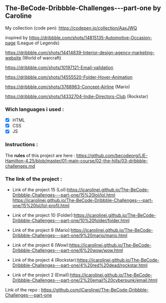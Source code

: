 ## The-BeCode-Dribbble-Challenges---part-one by Caroline

My collection (code pen): https://codepen.io/collection/AaxJWQ

inspired by https://dribbble.com/shots/14815135-Automotive-Occasion-page (League of Legends)

https://dribbble.com/shots/14414839-Interior-design-agency-marketing-website (World of warcraft)

https://dribbble.com/shots/10197121-Email-validation

https://dribbble.com/shots/14555520-Folder-Hover-Animation

https://dribbble.com/shots/3768963-Concept-Airline (Mario)

https://dribbble.com/shots/14332704-Indie-Directors-Club (Rockstar)

### Wich languages i used :
- [x] HTML
- [x] CSS
- [x] JS

### Instructions : 
The **rules** of this project are here :
https://github.com/becodeorg/LIE-Hamilton-4.25/blob/master/01-main-course/02-the-hills/03-dribbble-challenges.md

### The link of the project :

* Link of the project 15 (Lol):https://icarolinei.github.io/The-BeCode-Dribbble-Challenges---part-one/15%20lol/lol.html
https://icarolinei.github.io/The-BeCode-Dribbble-Challenges---part-one/15%20lol/lol-profil.html

* Link of the project 10 (Folder):https://icarolinei.github.io/The-BeCode-Dribbble-Challenges---part-one/10%20folder/folder.html

* Link of the project 9 (Mario):https://icarolinei.github.io/The-BeCode-Dribbble-Challenges---part-one/9%20mario/mario.html

* Link of the project 6 (Wow):https://icarolinei.github.io/The-BeCode-Dribbble-Challenges---part-one/6%20wow/wow.html

* Link of the project 4 (Rockstar):https://icarolinei.github.io/The-BeCode-Dribbble-Challenges---part-one/4%20red%20dead/rockstar.html

* Link of the project 2 (Email):https://icarolinei.github.io/The-BeCode-Dribbble-Challenges---part-one/2%20email%20cyberpunk/email.html

Link of the repo : https://github.com/iCarolinei/The-BeCode-Dribbble-Challenges---part-one


